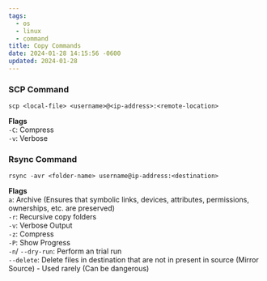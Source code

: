 ```yaml
---
tags:
  - os
  - linux
  - command
title: Copy Commands
date: 2024-01-28 14:15:56 -0600
updated: 2024-01-28
---
```


### SCP Command

````shell
scp <local-file> <username>@<ip-address>:<remote-location>
````

**Flags**  
`-C`: Compress  
`-v`: Verbose

### Rsync Command

````shell
rsync -avr <folder-name> username@ip-address:<destination>
````

**Flags**  
`a`: Archive (Ensures that symbolic links, devices, attributes, permissions, ownerships, etc. are preserved)  
`-r`: Recursive copy folders  
`-v`: Verbose Output  
`-z`: Compress  
`-P`: Show Progress  
`-n`/ `--dry-run`: Perform an trial run  
`--delete`: Delete files in destination that are not in present in source (Mirror Source) - Used rarely (Can be dangerous)
